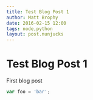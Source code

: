 ```yaml
---
title: Test Blog Post 1
author: Matt Brophy
date: 2016-02-15 12:00
tags: node,python
layout: post.nunjucks
---
```


# Test Blog Post 1

First blog post

```javascript
var foo = 'bar';
```
